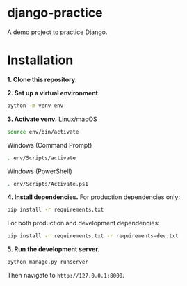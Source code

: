 # django-practice
A demo project to practice Django.

# Installation
**1. Clone this repository.**

**2. Set up a virtual environment.**
```bash
python -m venv env
```

**3. Activate venv.**
Linux/macOS
```bash
source env/bin/activate
```
Windows (Command Prompt)
```bash
. env/Scripts/activate
```
Windows (PowerShell)
```bash
. env/Scripts/Activate.ps1
```

**4. Install dependencies.**
For production dependencies only:
```bash
pip install -r requirements.txt
```
For both production and development dependencies:
```bash
pip install -r requirements.txt -r requirements-dev.txt
```

**5. Run the development server.**
```bash
python manage.py runserver
```
Then navigate to `http://127.0.0.1:8000`.